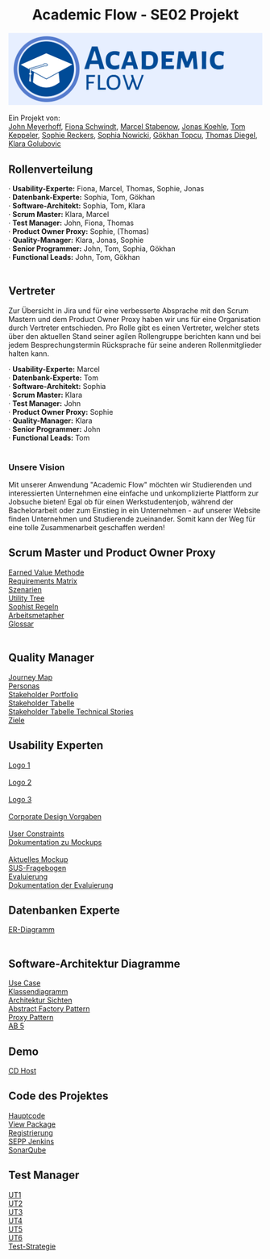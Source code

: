 <h1 style="text-align:center;"> Academic Flow - SE02 Projekt </h1>



![](doc/usability/CorporateDesign/af_logo_small.png)

Ein Projekt von: <br/>[John Meyerhoff](https://github.com/JohnMeyerhoff), [Fiona Schwindt](https://vm-2d21.inf.h-brs.de/fschwi2s), [Marcel Stabenow](https://vm-2d21.inf.h-brs.de/mstabe2s), [Jonas Koehle](https://vm-2d21.inf.h-brs.de/jkoehl2s), [Tom Keppeler](https://github.com/TomKeppeler), [Sophie Reckers](https://vm-2d21.inf.h-brs.de/srecke2s), [Sophia Nowicki](https://vm-2d21.inf.h-brs.de/snowic2s), [Gökhan Topcu](https://vm-2d21.inf./), [Thomas Diegel](https://vm-2d21.inf.h-brs.de/tdiege2s), [Klara Golubovic](https://github.com/KlaraGolubovic)


## Rollenverteilung<br/>
· **Usability-Experte:** Fiona, Marcel, Thomas, Sophie, Jonas <br/>
· **Datenbank-Experte:** Sophia, Tom, Gökhan <br/>
· **Software-Architekt:** Sophia, Tom, Klara <br/>
· **Scrum Master:** Klara, Marcel <br/>
· **Test Manager:** John, Fiona, Thomas <br/>
· **Product Owner Proxy:** Sophie, (Thomas) <br/>
· **Quality-Manager:** Klara, Jonas, Sophie <br/>
· **Senior Programmer:** John, Tom, Sophia, Gökhan <br/>
· **Functional Leads:** John, Tom, Gökhan <br/><br/>

## Vertreter 
Zur Übersicht in Jira und für eine verbesserte Absprache mit den Scrum Mastern und dem Product Owner Proxy haben wir uns für eine Organisation durch Vertreter entschieden. Pro Rolle gibt es einen Vertreter, welcher stets über den aktuellen Stand seiner agilen Rollengruppe berichten kann und bei jedem Besprechungstermin Rücksprache für seine anderen Rollenmitglieder halten kann.

· **Usability-Experte:** Marcel <br/>
· **Datenbank-Experte:** Tom <br/>
· **Software-Architekt:** Sophia <br/>
· **Scrum Master:** Klara <br/>
· **Test Manager:** John <br/>
· **Product Owner Proxy:** Sophie <br/>
· **Quality-Manager:** Klara <br/>
· **Senior Programmer:** John <br/>
· **Functional Leads:** Tom  <br/><br/>

### Unsere Vision
Mit unserer Anwendung "Academic Flow" möchten wir Studierenden und interessierten Unternehmen eine einfache und unkomplizierte Plattform zur Jobsuche bieten! Egal ob für einen Werkstudentenjob, während der Bachelorarbeit oder zum Einstieg in ein Unternehmen - auf unserer Website finden Unternehmen und Studierende zueinander. Somit kann der Weg für eine tolle Zusammenarbeit geschaffen werden! 


## Scrum Master und Product Owner Proxy

[Earned Value Methode](doc/scrumMaster/EVA-Tracability-Sprints.pdf) <br/>
[Requirements Matrix](doc/scrumMaster/requirementsMatrix.md) <br/>
[Szenarien](doc/proxyUscrum/Szenarien.md) <br/>
[Utility Tree](doc/proxyUscrum/UtilityTree22.06.pdf) <br/>
[Sophist Regeln](doc/qualityManager/sophistregeln.md) <br/>
[Arbeitsmetapher](doc/usability/arbeitsmetaphern.md) <br/>
[Glossar](doc/glossary.md) <br/>
 <br/>

## Quality Manager 

[Journey Map](doc/qualityManager/journeyMap.md) <br/>
[Personas](doc/qualityManager/personas.md) <br/>
[Stakeholder Portfolio](doc/qualityManager/StakeholderPortfolio.pdf) <br/>
[Stakeholder Tabelle](doc/qualityManager/stakeholderTabelle.md) <br/>
[Stakeholder Tabelle Technical Stories](doc/qualityManager/stakeholderTabelleTechnical.md) <br/>
[Ziele](doc/qualityManager/Ziele.md) <br/>
 
## Usability Experten  

[Logo 1](doc/usability/CorporateDesign/af_cd_concept.png)</br><br/>
[Logo 2](doc/usability/CorporateDesign/af_logo_normal.png)</br><br/>
[Logo 3](doc/usability/CorporateDesign/af_logo_small.png)</br><br/>
[Corporate Design Vorgaben](doc/usability/CorporateDesign/cd_in_progress.pdf)</br><br/>
[User Constraints](doc/qualityManager/userConstraints.md)<br/>
[Dokumentation zu Mockups](doc/usability/MockUp/dokumentationMU.md) </br> <br/>
[Aktuelles Mockup](doc/usability/MockUp/Mock_Up_15.06.22.bmpr) <br/> 
[SUS-Fragebogen](doc/usability/Evaluation-SUSFrageboegen.pdf) <br/>
[Evaluierung](doc/usability/Evaluierung.md) <br/>
[Dokumentation der Evaluierung](doc/usability/MockUp/dokumentationMU.md) <br/>

## Datenbanken Experte
[ER-Diagramm](doc/diagram/ERDiagramm.pdf) <br/>
 <br/>

## Software-Architektur Diagramme
[Use Case](doc/diagram/Usecase.pdf) <br/>
[Klassendiagramm](doc/diagram/Klassendiagramm.pdf) <br/>
[Architektur Sichten](doc/diagram/Architektur-Sichten.pdf) <br/>
[Abstract Factory Pattern](doc/diagram/AbstractFactoryPatternDiagramm.pdf) <br/>
[Proxy Pattern](doc/diagram/ProxyPattern.pdf) <br/>
[AB 5](doc/diagram/Blatt5Aufg4.pdf) <br/>

## Demo 
[CD Host](http://sepp-test.inf.h-brs.de:8080/AldaInnen-0.0.1-SNAPSHOT/) <br/>

## Code des Projektes
[Hauptcode](src/main/java/org/hbrs/academicflow) <br/>
[View Package](src/test/java/org/hbrs/academicflow/test/views) <br/>
[Registrierung](src/main/java/org/hbrs/academicflow/view/routes/registration/RegistrationView.java) <br/>
[SEPP Jenkins](https://sepp-jenkins.inf.h-brs.de/job/Alda-innen/) <br/>
[SonarQube](https://sepp-sonar.inf.h-brs.de/dashboard?id=Alda-innen) <br/>

## Test Manager

[UT1](doc/tests/[UT1]BenutzerAnmeldung.pdf)<br/>
[UT2](doc/tests/[UT2]BenutzerRegistrierung.pdf)<br/>
[UT3](doc/tests/[UT3]StellenausschreibungErstellung.pdf)<br/>
[UT4](doc/tests/[UT4]SucheStellenausschreibungStudent.pdf)<br/>
[UT5](doc/tests/[UT5]BewerbungStellenausschreibungStudent.pdf)<br/>
[UT6](doc/tests/[UT6]AnsehenBewerbungUnternehmen.pdf)<br/>
[Test-Strategie](doc/tests/TestStrategie.md)


 
